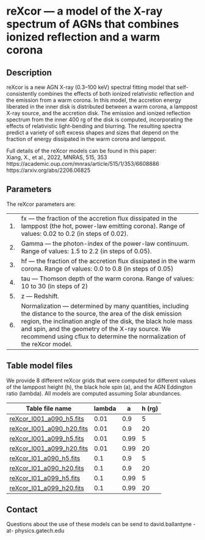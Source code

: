 # reXcor — a model of the X-ray spectrum of AGNs that combines ionized reflection and a warm corona

## Description

<p>
reXcor is a new AGN X-ray (0.3–100 keV) spectral fitting model that self-consistently combines the effects of both ionized relativistic reflection and the emission from a warm corona. In this model, the accretion energy liberated in the inner disk is distributed between a warm corona, a lamppost X-ray source, and the accretion disk. The emission and ionized reflection spectrum from the inner 400 rg of the disk is computed, incorporating the effects of relativistic light-bending and blurring. The resulting spectra predict a variety of soft excess shapes and sizes that depend on the fraction of energy dissipated in the warm corona and lamppost.
</p>

<p>
Full details of the reXcor models can be found in this paper:  <br />
  Xiang, X., et al., 2022, MNRAS, 515, 353 <br />
  https://academic.oup.com/mnras/article/515/1/353/6608886 <br />
  https://arxiv.org/abs/2206.06825
</p>

## Parameters

<p>
The reXcor parameters are:
</p>

<table>  
  <tr><td>1.</td><td>fx —  the fraction of the accretion flux dissipated in the lamppost (the hot, power-law emitting corona). Range of values: 0.02 to 0.2 (in steps of 0.02).</td></tr>
  <tr><td>2.</td><td>Gamma — the photon-index of the power-law continuum. Range of values: 1.5 to 2.2 (in steps of 0.05).</td></tr>
  <tr><td>3.</td><td>hf — the fraction of the accretion flux dissipated in the warm corona. Range of values: 0.0 to 0.8 (in steps of 0.05)</td></tr>
  <tr><td>4.</td><td>tau — Thomson depth of the warm corona. Range of values: 10 to 30 (in steps of 2)</td></tr>
  <tr><td>5.</td><td>z — Redshift.</td></tr>
  <tr><td>6.</td><td>Normalization — determined by many quantities, including the distance to the source, the area of the disk emission region, the inclination angle of the disk, the black hole mass and spin, and the geometry of the X-ray source. We recommend using cflux to determine the normalization of the reXcor model.</td</tr>
</table>
  
## Table model files
  
<p>  
We provide 8 different reXcor grids that were computed for different values of the lamppost height (h), the black hole spin (a), and the AGN Eddington ratio (lambda). All models are computed assuming Solar abundances.
</p>

| Table file name | lambda |  a  | h (rg) |
| --------------- | ------ | --- | ------ |
| [reXcor_l001_a090_h5.fits](https://heasarc.gsfc.nasa.gov/docs/xanadu/xspec/models/reXcor/reXcor_l001_a090_h5.fits) | 0.01 | 0.9 | 5 |
| [reXcor_l001_a090_h20.fits](https://heasarc.gsfc.nasa.gov/docs/xanadu/xspec/models/reXcor/reXcor_l001_a090_h20.fits) | 0.01 | 0.9 | 20 |
| [reXcor_l001_a099_h5.fits](https://heasarc.gsfc.nasa.gov/docs/xanadu/xspec/models/reXcor/reXcor_l001_a099_h5.fits) | 0.01 | 0.99 | 5 |
| [reXcor_l001_a099_h20.fits](https://heasarc.gsfc.nasa.gov/docs/xanadu/xspec/models/reXcor/reXcor_l001_a099_h20.fits) | 0.01 | 0.99 | 20 |
| [reXcor_l01_a090_h5.fits](https://heasarc.gsfc.nasa.gov/docs/xanadu/xspec/models/reXcor/reXcor_l01_a090_h5.fits) | 0.1 | 0.9 | 5 |
| [reXcor_l01_a090_h20.fits](https://heasarc.gsfc.nasa.gov/docs/xanadu/xspec/models/reXcor/reXcor_l01_a090_h20.fits) | 0.1 | 0.9 | 20 | 
| [reXcor_l01_a099_h5.fits](https://heasarc.gsfc.nasa.gov/docs/xanadu/xspec/models/reXcor/reXcor_l01_a099_h5.fits) | 0.1 | 0.99 | 5 |
| [reXcor_l01_a099_h20.fits](https://heasarc.gsfc.nasa.gov/docs/xanadu/xspec/models/reXcor/reXcor_l01_a099_h20.fits) | 0.1 | 0.99 | 20 | 
  
## Contact

<p>
Questions about the use of these models can be send to david.ballantyne -at- physics.gatech.edu
</p>
